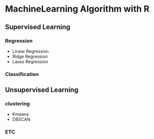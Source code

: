 # MachineLearning Algorithm with R

## Supervised Learning

### Regression

- Linear Regression
- Ridge Regression
- Lasso Regression

### Classification


## Unsupervised Learning

### clustering

- Kmeans
- DBSCAN

### ETC

